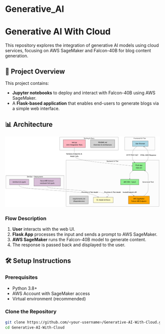 # Generative_AI

# Generative AI With Cloud

This repository explores the integration of generative AI models using cloud services, focusing on AWS SageMaker and Falcon-40B for blog content generation.


## 🧠 Project Overview

This project contains:
- **Jupyter notebooks** to deploy and interact with Falcon-40B using AWS SageMaker.
- A **Flask-based application** that enables end-users to generate blogs via a simple web interface.

## 📊 Architecture

![Architecture for Blog Generation](./diagram.png)
### Flow Description

1. **User** interacts with the web UI.
2. **Flask App** processes the input and sends a prompt to AWS SageMaker.
3. **AWS SageMaker** runs the Falcon-40B model to generate content.
4. The response is passed back and displayed to the user.

## 🛠️ Setup Instructions

### Prerequisites

- Python 3.8+
- AWS Account with SageMaker access
- Virtual environment (recommended)

### Clone the Repository

```bash
git clone https://github.com/<your-username>/Generative-AI-With-Cloud.git
cd Generative-AI-With-Cloud


